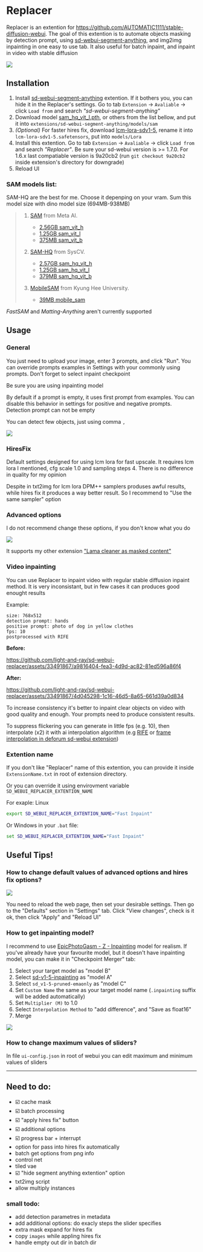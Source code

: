 # Replacer

Replacer is an extention for https://github.com/AUTOMATIC1111/stable-diffusion-webui. The goal of this extention is to automate objects masking by detection prompt, using [sd-webui-segment-anything](https://github.com/continue-revolution/sd-webui-segment-anything), and img2img inpainting in one easy to use tab. It also useful for batch inpaint, and inpaint in video with stable diffusion

![](images/img1.jpg)


## Installation
1. Install [sd-webui-segment-anything](https://github.com/continue-revolution/sd-webui-segment-anything) extention. If it bothers you, you can hide it in the Replacer's settings. Go to tab `Extension` -> `Avaliable` -> click `Load from` and search _"sd-webui-segment-anything"_
2. Download model [sam_hq_vit_l.pth](https://huggingface.co/lkeab/hq-sam/resolve/main/sam_hq_vit_l.pth), or others from the list bellow, and put it into `extensions/sd-webui-segment-anything/models/sam`
3. _(Optional)_ For faster hires fix, download [lcm-lora-sdv1-5](https://huggingface.co/latent-consistency/lcm-lora-sdv1-5/blob/main/pytorch_lora_weights.safetensors), rename it into `lcm-lora-sdv1-5.safetensors`, put into `models/Lora`
4. Install this extention. Go to tab `Extension` -> `Avaliable` -> click `Load from` and search _"Replacer"_. Be sure your sd-webui version is >= 1.7.0. For 1.6.x last compatiable version is 9a20cb2 (run `git checkout 9a20cb2` inside extension's directory for downgrade)
5. Reload UI

### SAM models list:

SAM-HQ are the best for me. Choose it depenping on your vram. Sum this model size with dino model size (694MB-938MB)

<blockquote>

1. [SAM](https://github.com/facebookresearch/segment-anything) from Meta AI.
    - [2.56GB sam_vit_h](https://dl.fbaipublicfiles.com/segment_anything/sam_vit_h_4b8939.pth)
    - [1.25GB sam_vit_l](https://dl.fbaipublicfiles.com/segment_anything/sam_vit_l_0b3195.pth)
    - [375MB sam_vit_b](https://dl.fbaipublicfiles.com/segment_anything/sam_vit_b_01ec64.pth)

2. [SAM-HQ](https://github.com/SysCV/sam-hq) from SysCV.
    - [2.57GB sam_hq_vit_h](https://huggingface.co/lkeab/hq-sam/resolve/main/sam_hq_vit_h.pth)
    - [1.25GB sam_hq_vit_l](https://huggingface.co/lkeab/hq-sam/resolve/main/sam_hq_vit_l.pth)
    - [379MB sam_hq_vit_b](https://huggingface.co/lkeab/hq-sam/resolve/main/sam_hq_vit_b.pth)

3. [MobileSAM](https://github.com/ChaoningZhang/MobileSAM) from Kyung Hee University.
    - [39MB mobile_sam](https://github.com/ChaoningZhang/MobileSAM/blob/master/weights/mobile_sam.pt)

</blockquote>

_FastSAM_ and _Matting-Anything_ aren't currently supported

## Usage
### General
You just need to upload your image, enter 3 prompts, and click "Run". You can override prompts examples in Settings with your commonly using prompts. Don't forget to select inpaint checkpoint

Be sure you are using inpainting model

By default if a prompt is empty, it uses first prompt from examples. You can disable this behavior in settings for positive and negative prompts. Detection prompt can not be empty

You can detect few objects, just using comma `,`

![](images/img3.jpg)

### HiresFix

Default settings designed for using lcm lora for fast upscale. It requires lcm lora I mentioned, cfg scale 1.0 and sampling steps 4. There is no difference in quality for my opinion

Despite in txt2img for lcm lora DPM++ samplers produses awful results, while hires fix it produces a way better result. So I recommend to "Use the same sampler" option

### Advanced options

I do not recommend change these options, if you don't know what you do

![](images/img2.jpg)

It supports my other extension ["Lama cleaner as masked content"](https://github.com/light-and-ray/sd-webui-lama-cleaner-masked-content)


### Video inpainting

You can use Replacer to inpaint video with regular stable diffusion inpaint method. It is very inconsistant, but in few cases it can produces good enought results

Example:
```
size: 768x512
detection prompt: hands
positive prompt: photo of dog in yellow clothes
fps: 10
postprocessed with RIFE
```

**Before:**

https://github.com/light-and-ray/sd-webui-replacer/assets/33491867/a9816404-fea3-4d9d-ac82-81ed596a86f4

**After:**

https://github.com/light-and-ray/sd-webui-replacer/assets/33491867/4d045298-1c16-46d5-8a65-661d39a0d834


To increase consistency it's better to inpaint clear objects on video with good quality and enough. Your prompts need to produce consistent results.

To suppress flickering you can generate in little fps (e.g. 10), then interpolate (x2) it with ai interpolation algorithm (e.g [RIFE](https://github.com/megvii-research/ECCV2022-RIFE) or [frame interpolation in deforum sd-webui extension](https://github.com/deforum-art/sd-webui-deforum/wiki/Upscaling-and-Frame-Interpolation))


### Extention name
If you don't like "Replacer" name of this extention, you can provide it inside `ExtensionName.txt` in root of extension directory.

Or you can override it using envirovment variable `SD_WEBUI_REPLACER_EXTENTION_NAME`

For exaple: Linux
```sh
export SD_WEBUI_REPLACER_EXTENTION_NAME="Fast Inpaint"
```

Or Windows in your `.bat` file:
```bat
set SD_WEBUI_REPLACER_EXTENTION_NAME="Fast Inpaint"
```


## Useful Tips!

### How to change default values of advanced options and hires fix options?

![](images/img4.jpg)

You need to reload the web page, then set your desirable settings. Then go to the "Defaults" section in "Settings" tab. Click "View changes", check is it ok, then click "Apply" and "Reload UI"

### How to get inpainting model?

I recommend to use [EpicPhotoGasm - Z - Inpainting](https://civitai.com/models/132632?modelVersionId=201346) model for realism. If you've already have your favourite model, but it doesn't have inpainting model, you can make it in "Checkpoint Merger" tab:
1. Select your target model as "model B"
2. Select [sd-v1-5-inpainting](https://huggingface.co/webui/stable-diffusion-inpainting/blob/main/sd-v1-5-inpainting.safetensors) as "model A"
3. Select `sd_v1-5-pruned-emaonly` as "model C"
4. Set `Custom Name` the same as your target model name (`.inpainting` suffix will be added automatically)
5. Set `Multiplier (M)` to 1.0
6. Select `Interpolation Method` to "add difference", and "Save as float16"
7. Merge

![](images/img5.jpg)


### How to change maximum values of sliders?

In file `ui-config.json` in root of webui you can edit maximum and minimum values of sliders

--------------------------

## Need to do:

- ☑️ cache mask
- ☑️ batch processing
- ☑️ "apply hires fix" button
- ☑️ additional options
- ☑️ progress bar + interrupt
- option for pass into hires fix automatically
- batch get options from png info
- control net
- tiled vae
- ☑️ "hide segment anything extention" option
- txt2img script
- allow multiply instances

### small todo:
- add detection parametres in metadata
- add additional options: do exacly steps the slider specifies
- extra mask expand for hires fix
- copy `images` while appling hires fix
- handle empty out dir in batch dir
